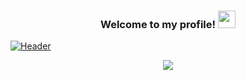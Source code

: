 <h3 align="center">
  Welcome to my profile!
  <img src="https://www.canva.com/design/DAEd3FNsr6M/AYZ095G9fgcDQe2xIEcR9g/watch?utm_content=DAEd3FNsr6M&utm_campaign=designshare&utm_medium=link&utm_source=sharebutton" width="28">
</h3>

[![Header](https://raw.githubusercontent.com/MartinHeinz/<OWNER>/<OWNER>/readme_header.png "Header")](https://some-url.dev/)



<p align="center">
  <a href="https://github.com/DenverCoder1/readme-typing-svg"><img src="https://readme-typing-svg.herokuapp.com/?lines=Full-stack%20web%20and%20app%20developer;Self-taught%20UI%2FUX%20Designer;10%2B%20years%20of%20coding%20experience;Always%20learning%20new%20things&center=true&width=380&height=45"></a>
</p>
<!--
**KittyX29/KittyX29** is a ✨ _special_ ✨ repository because its `README.md` (this file) appears on your GitHub profile.

Here are some ideas to get you started:

- 🔭 I’m currently working on ...
- 🌱 I’m currently learning ...
- 👯 I’m looking to collaborate on ...
- 🤔 I’m looking for help with ...
- 💬 Ask me about ...
- 📫 How to reach me: ...
- 😄 Pronouns: ...
- ⚡ Fun fact: ...
-->
